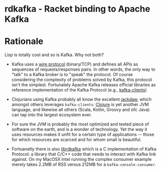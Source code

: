 rdkafka - Racket binding to Apache Kafka
=======


# Rationale

Lisp is totally cool and so is Kafka. Why not both?

* Kafka uses a [wire protocol](https://kafka.apache.org/protocol) (binary/TCP) and defines all APIs as  sequences of requests/responses pairs. In other words, the only way to "talk" to a Kafka broker is to "speak" the protocol. Of course considering the complexity of problems solved by Kafka, this protocol isn't the simplest. Fortunately Apache Kafka releases official libraries as reference implementation of the Kafka Protocol (e.g., [kafka-clients](https://mvnrepository.com/artifact/org.apache.kafka/kafka-clients))

* Clojurians using Kafka probably all know the excellent [jackdaw](https://github.com/FundingCircle/jackdaw), which amongst others leverages `kafka-clients`: [Clojure](https://clojure.org/) is yet another JVM language, and likewise all others (Scala, Kotlin, Groovy and ofc Java) can tap into the largest ecosystem ever.

* For sure the JVM is probably the most optimized and tested piece of software on the earth, and is a wonder of technology. Yet the way it uses resources makes it unfit for a certain type of applications -- those for which resources are scarced and for whom small is beautiful.

* Fortuanetly there is also [librdkafka](https://github.com/edenhill/librdkafka) which is a C implementation of Kafka Protocol: a library that C/C++ code that needs to interact with Kafka link against. On my MacOSX Intel running the complex consumer example merely takes 2.2MB of RSS versus 212MB for a `kafka-console-consumer`.